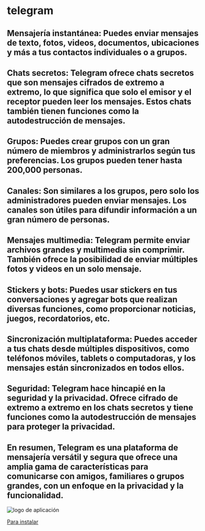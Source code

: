 # telegram
## Mensajería instantánea: Puedes enviar mensajes de texto, fotos, videos, documentos, ubicaciones y más a tus contactos individuales o a grupos.

## Chats secretos: Telegram ofrece chats secretos que son mensajes cifrados de extremo a extremo, lo que significa que solo el emisor y el receptor pueden leer los mensajes. Estos chats también tienen funciones como la autodestrucción de mensajes.

 ## Grupos: Puedes crear grupos con un gran número de miembros y administrarlos según tus preferencias. Los grupos pueden tener hasta 200,000 personas.

 ## Canales: Son similares a los grupos, pero solo los administradores pueden enviar mensajes. Los canales son útiles para difundir información a un gran número de personas.

 ## Mensajes multimedia: Telegram permite enviar archivos grandes y multimedia sin comprimir. También ofrece la posibilidad de enviar múltiples fotos y videos en un solo mensaje.

 ## Stickers y bots: Puedes usar stickers en tus conversaciones y agregar bots que realizan diversas funciones, como proporcionar noticias, juegos, recordatorios, etc.

 ## Sincronización multiplataforma: Puedes acceder a tus chats desde múltiples dispositivos, como teléfonos móviles, tablets o computadoras, y los mensajes están sincronizados en todos ellos.

 ## Seguridad: Telegram hace hincapié en la seguridad y la privacidad. Ofrece cifrado de extremo a extremo en los chats secretos y tiene funciones como la autodestrucción de mensajes para proteger la privacidad.

 ## En resumen, Telegram es una plataforma de mensajería versátil y segura que ofrece una amplia gama de características para comunicarse con amigos, familiares o grupos grandes, con un enfoque en la privacidad y la funcionalidad. 

 ![logo de aplicación](https://logos-world.net/wp-content/uploads/2021/03/Telegram-Logo-700x394.png)
 
 [Para instalar](https://es.appconner.com/app-telegram?utm_source=bing&utm_medium=cpc&utm_campaign=es002_afcapp_es_jay%2020230523**&utm_term=descargar%20telegram&utm_content=es_0292Telegram*)